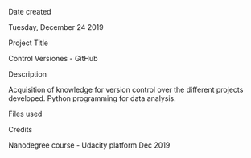 Date created

Tuesday, December 24 2019

Project Title

Control Versiones - GitHub

Description

Acquisition of knowledge for version control over the different projects developed. Python programming for data analysis.

Files used



Credits

Nanodegree course - Udacity platform Dec 2019
